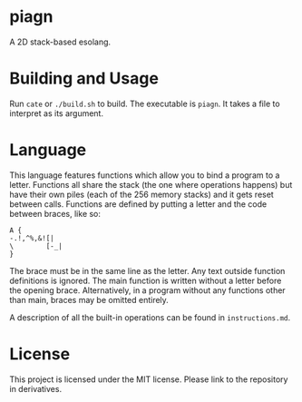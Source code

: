 # piagn
A 2D stack-based esolang.

# Building and Usage
Run `cate` or `./build.sh` to build. The executable is `piagn`. It takes a file to interpret as its argument.

# Language
This language features functions which allow you to bind a program to a letter. Functions all share the stack (the one where operations happens) but have their own piles (each of the 256 memory stacks) and it gets reset between calls. Functions are defined by putting a letter and the code between braces, like so:
```
A {
-.!,^%,&![|
\        [-_|
}
```
The brace must be in the same line as the letter. Any text outside function definitions is ignored. The main function is written without a letter before the opening brace. Alternatively, in a program without any functions other than main, braces may be omitted entirely.

A description of all the built-in operations can be found in `instructions.md`.


# License
This project is licensed under the MIT license. Please link to the repository in derivatives.
